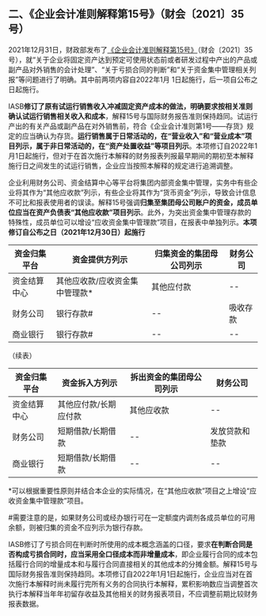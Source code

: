 ## 二、《企业会计准则解释第15号》（财会〔2021〕35号）

2021年12月31日，财政部发布了[《企业会计准则解释第15号》](http://kjs.mof.gov.cn/zhengcefabu/202112/t20211231_3779983.htm)（财会〔2021〕35号），就“关于企业将固定资产达到预定可使用状态前或者研发过程中产出的产品或副产品对外销售的会计处理”、“关于亏损合同的判断”和“关于资金集中管理相关列报”等问题进行了明确。其中前两项内容自2022年1月
1日起施行，后一项自公布之日起施行。

IASB**修订了原有试运行销售收入冲减固定资产成本的做法，明确要求按相关准则确认试运行销售相关收入和成本**，解释15号与国际财务报告准则保持趋同。试运行产出的有关产品或副产品在对外销售前，符合《企业会计准则第1号——存货》规定的应当确认为存货。**运行销售属于日常活动的，在“营业收入”和“营业成本”项目列示，属于非日常活动的，在“资产处置收益”等项目列示**。本项修订自2022年1月1日起施行，但对于在首次施行本解释的财务报表列报最早期间的期初至本解释施行日之间发生的试运行销售，企业应当按照本解释的规定进行追溯调整。

企业利用财务公司、资金结算中心等平台将集团内部资金集中管理，实务中有些企业将其作为“其他应收款”列示，有些企业将其作为“货币资金”列示，导致会计信息不可比和报表使用者的误读。解释15号强调**归集至集团母公司账户的资金，成员单位应当在资产负债表“其他应收款”项目列示**。此外，为突出资金集中管理存款的特殊性，成员单位可以增设“应收资金集中管理款”项目，在报表中单独列示。**本项修订自公布之日（2021年12月30日）起施行**

| **资金归集平台** | **资金提供方列示**              | **归集资金的集团母公司列示** | **财务公司** |
|------------------|---------------------------------|------------------------------|--------------|
| 资金结算中心     | 其他应收款/应收资金集中管理款\* | 其他应付款                   | --           |
| 财务公司         | 银行存款\#                      | --                           | 吸收存款     |
| 商业银行         | 银行存款\#                      | --                           | --           |

（续表）

| **资金归集平台** | **资金拆入方列示**    | **拆出资金的集团母公司列示** | **财务公司**   |
|------------------|-----------------------|------------------------------|----------------|
| 资金结算中心     | 其他应付款/长期应付款 | 其他应收款                   | --             |
| 财务公司         | 短期借款/长期借款     | --                           | 发放贷款和垫款 |
| 商业银行         | 短期借款/长期借款     | --                           | --             |

\*可以根据重要性原则并结合本企业的实际情况，在“其他应收款”项目之上增设“应收资金集中管理款”项目。

\#需要注意的是，如果财务公司或经办银行可在一定额度内调剂各成员单位的可用余额，则被归集的资金不应列示为银行存款。

IASB修订了亏损合同在判断时所使用的成本概念涵盖的口径，要求**在判断合同是否构成亏损合同时，应当采用全口径成本而非增量成本**，即企业履行合同的成本包括履行合同的增量成本和与履行合同直接相关的其他成本的分摊金额。解释15号与国际财务报告准则保持趋同。本项修订自2022年1月1日起施行，企业应当对在首次施行本解释时尚未履行完所有义务的合同执行本解释，累积影响数应当调整首次执行本解释当年年初留存收益及其他相关的财务报表项目，不应调整前期比较财务报表数据。